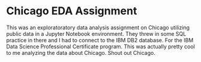 # Chicago EDA Assignment
This was an exploratoratory data analysis assignment on Chicago utilizing public data in a Jupyter Notebook environment. They threw in some SQL practice in there and I had to connect to the IBM DB2 database. For the IBM Data Science Professional Certificate program. This was actually pretty cool to me analyzing the data about Chicago. Shout out Chicago.

